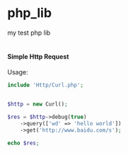 # php_lib

my test php lib<br /><br />


#### Simple Http Request
Usage:
```php
include 'Http/Curl.php';


$http = new Curl();

$res = $http->debug(true)
    ->query(['wd' => 'hello world'])
    ->get('http://www.baidu.com/s');

echo $res;
```
